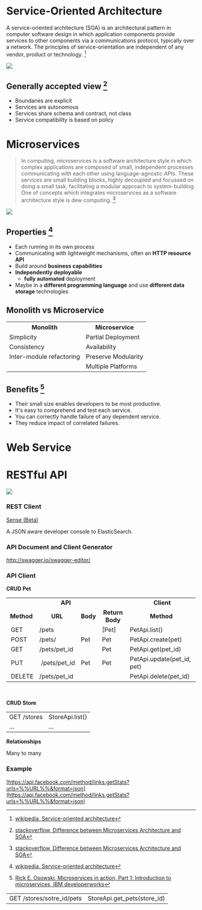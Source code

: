 # Service-Oriented Architecture

A service-oriented architecture (SOA) is an architectural pattern in computer software design in which application components provide services to other components via a communications protocol, typically over a network. The principles of service-orientation are independent of any vendor, product or technology. [^2]

![](http://www.logimethods.com/images/diagram-soa.gif)

## Generally accepted view [^1]

* Boundaries are explicit
* Services are autonomous
* Services share schema and contract, not class
* Service compatibility is based on policy

[^1]: [stackoverflow, Difference between Microservices Architecture and SOA](http://stackoverflow.com/questions/25501098/difference-between-microservices-architecture-and-soa)
[^2]: [wikipedia, Service-oriented architecture](https://en.wikipedia.org/wiki/Service-oriented_architecture)

# Microservices

> In computing, microservices is a software architecture style in which complex applications are composed of small, independent processes communicating with each other using language-agnostic APIs. These services are small building blocks, highly decoupled and focussed on doing a small task, facilitating a modular approach to system-building. One of concepts which integrates microservices as a software architecture style is dew computing. [^1]

![](http://image.slidesharecdn.com/microservicescfsummit-140611115438-phpapp01/95/cloud-foundry-and-microservices-a-mutualistic-symbiotic-relationship-17-638.jpg?cb=1402487864)

## Properties [^2]

* Each running in its own process
* Communicating with lightweight mechanisms, often an **HTTP resource API**
* Build around **business capabilities**
* **Independently deployable**
  * **fully automated** deployment
* Maybe in a **different programming language** and use **different data storage** technologies

## Monolith vs Microservice

<table>
<tr>
<th>Monolith</th>
<th>Microservice</th>
</tr>
<tr>
<td>Simplicity</td>
<td>Partial Deployment</td>
</tr>
<tr>
<td>Consistency</td>
<td>Availability</td>
</tr>
<tr>
<td>Inter-module refactoring</td>
<td>Preserve Modularity</td>
</tr>
<tr>
<td></td>
<td>Multiple Platforms</td>
</tr>
</table>

## Benefits [^4]

* Their small size enables developers to be most productive.
* It's easy to comprehend and test each service.
* You can correctly handle failure of any dependent service.
* They reduce impact of correlated failures.

[^1]: [Microservices](https://en.wikipedia.org/wiki/Microservices)
[^2]: [Slide 11/42, Micro-servies](http://www.slideshare.net/whyme/scalapeno-2014)
[^3]: [Martin Fowler, Microservices, youtube](https://youtu.be/wgdBVIX9ifA)
[^4]: [Rick E. Osowski, Microservices in action, Part 1: Introduction to microservices, IBM developerworks](http://www.ibm.com/developerworks/cloud/library/cl-bluemix-microservices-in-action-part-1-trs/)

# Web Service

# RESTful API

![](http://maxoffsky.com/word/wp-content/uploads/2012/11/RESTful-API-design-1014x457.jpg)

### REST Client

[Sense (Beta)](https://chrome.google.com/webstore/detail/sense-beta/lhjgkmllcaadmopgmanpapmpjgmfcfig?hl=en)

A JSON aware developer console to ElasticSearch.

### API Document and Client Generator

http://swagger.io/swagger-editor/


### API Client

**CRUD Pet**

<table>
<tbody>
<tr>
<td style="text-align: center;" colspan="4"><strong>API&nbsp;</strong></td>
<td style="text-align: center;"><strong>&nbsp;Client</strong></td>
</tr>
<tr>
<td style="text-align: center;"><strong>Method</strong></td>
<td style="text-align: center;"><strong>URL</strong></td>
<td style="text-align: center;"><strong>Body</strong></td>
<td style="text-align: center;"><strong>Return Body</strong></td>
<td style="text-align: center;"><strong>Method</strong></td>
</tr>
<tr>
<td>&nbsp;GET</td>
<td>/pets</td>
<td>&nbsp;</td>
<td>[Pet]</td>
<td>PetApi.list()</td>
</tr>
<tr>
<td>&nbsp;POST</td>
<td>/pets/</td>
<td>Pet</td>
<td>Pet</td>
<td>PetApi.create(pet)</td>
</tr>
<tr>
<td>&nbsp;GET</td>
<td>/pets/pet_id</td>
<td>&nbsp;</td>
<td>Pet</td>
<td>PetApi.get(pet_id)</td>
</tr>
<tr>
<td>&nbsp;PUT</td>
<td>&nbsp;/pets/pet_id</td>
<td>Pet</td>
<td>Pet</td>
<td>PetApi.update(pet_id, pet)</td>
</tr>
<tr>
<td>&nbsp;DELETE</td>
<td>/pets/pet_id</td>
<td>&nbsp;</td>
<td>&nbsp;</td>
<td>PetApi.delete(pet_id)</td>
</tr>
</tbody>
</table>
<p>&nbsp;</p>

**CRUD Store**

<table>
<tbody>
<tr>
<td>GET /stores</td>
<td>StoreApi.list()</td>
</tr>
<tr>
<td>...</td>
<td>...</td>
</tr>
</tbody>
</table>

**Relationships**

Many to many

<table>
<tbody>
<tr>
<td>GET /stores/sotre_id/pets</td>
<td>StoreApi.get_pets(store_id)</td>
</tr>
</tbody>

### Example

[https://api.facebook.com/method/links.getStats?urls=%%URL%%&format=json](https://api.facebook.com/method/links.getStats?urls=%%URL%%&format=json)